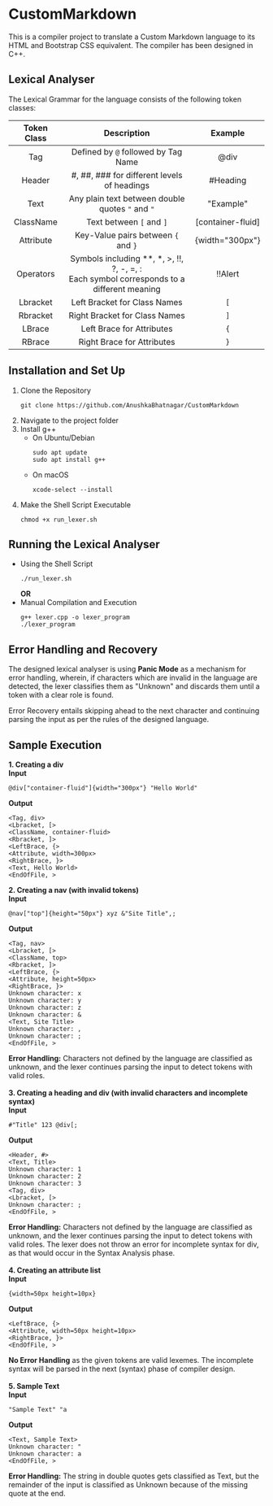 # CustomMarkdown

This is a compiler project to translate a Custom Markdown language to its HTML and Bootstrap CSS equivalent. The compiler has been designed in C++.

## Lexical Analyser
The Lexical Grammar for the language consists of the following token classes:

| Token Class | Description | Example |
|  :---:        |     :---:     |        :---: |
| Tag   | Defined by `@` followed by Tag Name    | @div  |
| Header   | #, ##, ### for different levels of headings    | #Heading  |
| Text    | Any plain text between double quotes `"` and `"`| "Example"|
| ClassName  | Text between `[` and `]`    | [container-fluid]   |
| Attribute   | Key-Value pairs between `{` and `}`    | {width="300px"}   |
| Operators  | Symbols including **, *, >, !!, ?, -, =, : <br> Each symbol corresponds to a different meaning | !!Alert   |
| Lbracket  | Left Bracket for Class Names    | `[`   |
| Rbracket  | Right Bracket for Class Names    | `]`   |
| LBrace | Left Brace for Attributes    | `{`   |
| RBrace  |  Right Brace for Attributes    | `}`   |

## Installation and Set Up

1. Clone the Repository
   ```
   git clone https://github.com/AnushkaBhatnagar/CustomMarkdown
   ```
2. Navigate to the project folder
3. Install g++
   - On Ubuntu/Debian
     ```
     sudo apt update
     sudo apt install g++
     ```
   - On macOS
     ```
     xcode-select --install
     ```
5. Make the Shell Script Executable
   ```
   chmod +x run_lexer.sh
   ```

## Running the Lexical Analyser

- Using the Shell Script
  ```
  ./run_lexer.sh
  ```
  **OR**
- Manual Compilation and Execution
  ```
  g++ lexer.cpp -o lexer_program
  ./lexer_program
  ```
## Error Handling and Recovery

The designed lexical analyser is using **Panic Mode** as a mechanism for error handling, wherein, if characters which are invalid in the language are detected, the lexer classifies them as "Unknown" and discards them until a token with a clear role is found.

Error Recovery entails skipping ahead to the next character and continuing parsing the input as per the rules of the designed language.

## Sample Execution

**1. Creating a div** <br>
   **Input**
   ```
   @div["container-fluid"]{width="300px"} "Hello World"
   ```
   **Output**
   ```
   <Tag, div>
   <Lbracket, [>
   <ClassName, container-fluid>
   <Rbracket, ]>
   <LeftBrace, {>
   <Attribute, width=300px>
   <RightBrace, }>
   <Text, Hello World>
   <EndOfFile, >
   ```

**2. Creating a nav (with invalid tokens)** <br>
   **Input**
   ```
   @nav["top"]{height="50px"} xyz &"Site Title",;
   ```
   **Output**
   ```
   <Tag, nav>
   <Lbracket, [>
   <ClassName, top>
   <Rbracket, ]>
   <LeftBrace, {>
   <Attribute, height=50px>
   <RightBrace, }>
   Unknown character: x
   Unknown character: y
   Unknown character: z
   Unknown character: &
   <Text, Site Title>
   Unknown character: ,
   Unknown character: ;
   <EndOfFile, >
   ```
   **Error Handling:** Characters not defined by the language are classified as unknown, and the lexer continues parsing the input to detect tokens with valid roles. <br> <br>
**3. Creating a heading and div (with invalid characters and incomplete syntax)** <br>
   **Input**
   ```
   #"Title" 123 @div[;
   ```
   **Output**
   ```
   <Header, #>
   <Text, Title>
   Unknown character: 1
   Unknown character: 2
   Unknown character: 3
   <Tag, div>
   <Lbracket, [>
   Unknown character: ;
   <EndOfFile, >
   ```
   **Error Handling:** Characters not defined by the language are classified as unknown, and the lexer continues parsing the input to detect tokens with valid roles. The lexer does not throw an error for incomplete syntax for div, as that would occur in the Syntax Analysis phase. <br> <br>
**4. Creating an attribute list** <br>
   **Input**
   ```
   {width=50px height=10px}
   ```
   **Output**
   ```
   <LeftBrace, {>
   <Attribute, width=50px height=10px>
   <RightBrace, }>
   <EndOfFile, >
   ```
   **No Error Handling** as the given tokens are valid lexemes. The incomplete syntax will be parsed in the next (syntax) phase of compiler design. <br> <br>
**5. Sample Text** <br>
   **Input**
   ```
   "Sample Text" "a
   ```
   **Output**
   ```
   <Text, Sample Text>
   Unknown character: "
   Unknown character: a
   <EndOfFile, >
   ```
   **Error Handling:** The string in double quotes gets classified as Text, but the remainder of the input is classified as Unknown because of the missing quote at the end. 

